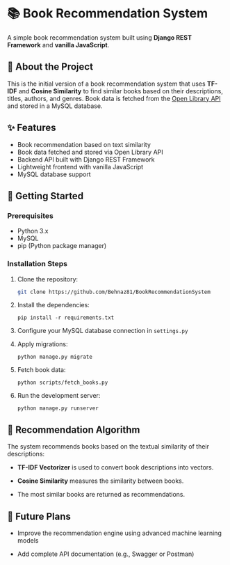 # 📚 Book Recommendation System

A simple book recommendation system built using **Django REST Framework** and **vanilla JavaScript**.

## 🧠 About the Project

This is the initial version of a book recommendation system that uses **TF-IDF** and **Cosine Similarity** to find similar books based on their descriptions, titles, authors, and genres. Book data is fetched from the [Open Library API](https://openlibrary.org/) and stored in a MySQL database.

## ✨ Features

- Book recommendation based on text similarity
- Book data fetched and stored via Open Library API
- Backend API built with Django REST Framework
- Lightweight frontend with vanilla JavaScript
- MySQL database support


## 🚀 Getting Started

### Prerequisites

- Python 3.x
- MySQL
- pip (Python package manager)

### Installation Steps

1. Clone the repository:
   ```bash
   git clone https://github.com/Behnaz81/BookRecommendationSystem
    ```
   
2. Install the dependencies:
   ```commandline
   pip install -r requirements.txt
   ```
   
3. Configure your MySQL database connection in `settings.py`

4. Apply migrations:
   ```commandline
   python manage.py migrate 
   ```
   
5. Fetch book data:
   ```commandline
   python scripts/fetch_books.py
   ```
   
6. Run the development server:
   ```commandline
   python manage.py runserver
   ```
   
## 🧮 Recommendation Algorithm
The system recommends books based on the textual similarity of their descriptions:

- **TF-IDF Vectorizer** is used to convert book descriptions into vectors.

- **Cosine Similarity** measures the similarity between books.

- The most similar books are returned as recommendations.

## 🔮 Future Plans

- Improve the recommendation engine using advanced machine learning models

- Add complete API documentation (e.g., Swagger or Postman)

